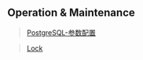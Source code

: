 ## Operation & Maintenance

> [PostgreSQL-参数配置](/gpdb_pg/o&m/PgConfig)

> [Lock](/gpdb_pg/o&m/lock)

